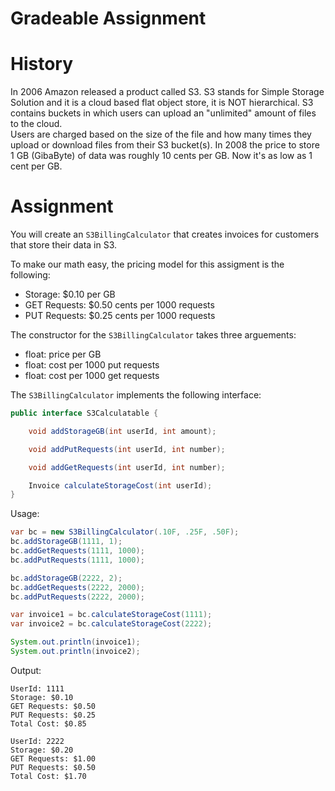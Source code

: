 # Gradeable Assignment

# History
In 2006 Amazon released a product called S3.  S3 stands for Simple Storage Solution and it is a cloud based flat object store, it is NOT hierarchical. S3 contains buckets in which users can upload an "unlimited" amount of files to the cloud.  
Users are charged based on the size of the file and how many times they upload or download files from their S3 bucket(s).  In 2008 the price to store 1 GB (GibaByte) of data was roughly 10 cents per GB.  Now it's as low as 1 cent per GB.

# Assignment
You will create an `S3BillingCalculator` that creates invoices for customers that
store their data in S3. 

To make our math easy, the pricing model for this assigment is the following:
- Storage: $0.10 per GB
- GET Requests: $0.50 cents per 1000 requests
- PUT Requests: $0.25 cents per 1000 requests

The constructor for the `S3BillingCalculator` takes three arguements:
- float: price per GB
- float: cost per 1000 put requests
- float: cost per 1000 get requests

The `S3BillingCalculator` implements the following interface:

```java
public interface S3Calculatable {

    void addStorageGB(int userId, int amount);

    void addPutRequests(int userId, int number);

    void addGetRequests(int userId, int number);

    Invoice calculateStorageCost(int userId);
}
```

Usage:
```java
var bc = new S3BillingCalculator(.10F, .25F, .50F);
bc.addStorageGB(1111, 1);
bc.addGetRequests(1111, 1000);
bc.addPutRequests(1111, 1000);

bc.addStorageGB(2222, 2);
bc.addGetRequests(2222, 2000);
bc.addPutRequests(2222, 2000);

var invoice1 = bc.calculateStorageCost(1111);
var invoice2 = bc.calculateStorageCost(2222);

System.out.println(invoice1);
System.out.println(invoice2);
```

Output:
```
UserId: 1111
Storage: $0.10
GET Requests: $0.50
PUT Requests: $0.25
Total Cost: $0.85

UserId: 2222
Storage: $0.20
GET Requests: $1.00
PUT Requests: $0.50
Total Cost: $1.70
```


